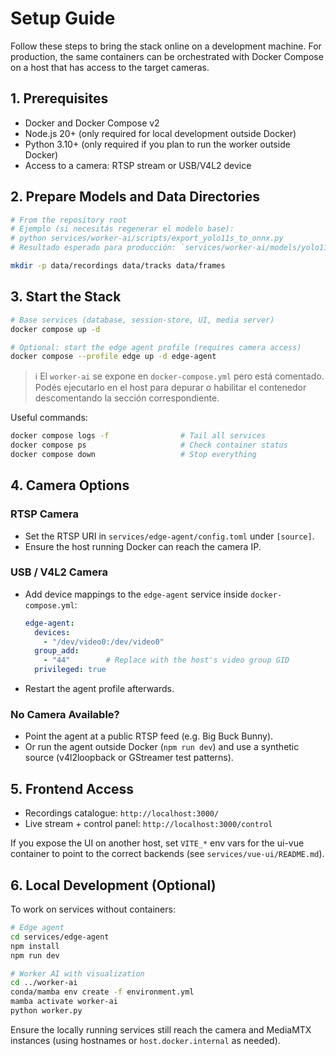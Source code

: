 # Setup Guide

Follow these steps to bring the stack online on a development machine. For production, the same containers can be orchestrated with Docker Compose on a host that has access to the target cameras.

## 1. Prerequisites

- Docker and Docker Compose v2
- Node.js 20+ (only required for local development outside Docker)
- Python 3.10+ (only required if you plan to run the worker outside Docker)
- Access to a camera: RTSP stream or USB/V4L2 device

## 2. Prepare Models and Data Directories

```bash
# From the repository root
# Ejemplo (si necesitás regenerar el modelo base):
# python services/worker-ai/scripts/export_yolo11s_to_onnx.py
# Resultado esperado para producción: `services/worker-ai/models/yolo11s-custom.onnx`

mkdir -p data/recordings data/tracks data/frames
```

## 3. Start the Stack

```bash
# Base services (database, session-store, UI, media server)
docker compose up -d

# Optional: start the edge agent profile (requires camera access)
docker compose --profile edge up -d edge-agent
```

> ℹ️ El `worker-ai` se expone en `docker-compose.yml` pero está comentado. Podés ejecutarlo en el host para depurar o habilitar el contenedor descomentando la sección correspondiente.

Useful commands:

```bash
docker compose logs -f                # Tail all services
docker compose ps                     # Check container status
docker compose down                   # Stop everything
```

## 4. Camera Options

### RTSP Camera
- Set the RTSP URI in `services/edge-agent/config.toml` under `[source]`.
- Ensure the host running Docker can reach the camera IP.

### USB / V4L2 Camera
- Add device mappings to the `edge-agent` service inside `docker-compose.yml`:
  ```yaml
  edge-agent:
    devices:
      - "/dev/video0:/dev/video0"
    group_add:
      - "44"        # Replace with the host's video group GID
    privileged: true
  ```
- Restart the agent profile afterwards.

### No Camera Available?
- Point the agent at a public RTSP feed (e.g. Big Buck Bunny).
- Or run the agent outside Docker (`npm run dev`) and use a synthetic source (v4l2loopback or GStreamer test patterns).

## 5. Frontend Access

- Recordings catalogue: `http://localhost:3000/`
- Live stream + control panel: `http://localhost:3000/control`

If you expose the UI on another host, set `VITE_*` env vars for the ui-vue container to point to the correct backends (see `services/vue-ui/README.md`).

## 6. Local Development (Optional)

To work on services without containers:

```bash
# Edge agent
cd services/edge-agent
npm install
npm run dev

# Worker AI with visualization
cd ../worker-ai
conda/mamba env create -f environment.yml
mamba activate worker-ai
python worker.py
```

Ensure the locally running services still reach the camera and MediaMTX instances (using hostnames or `host.docker.internal` as needed).
